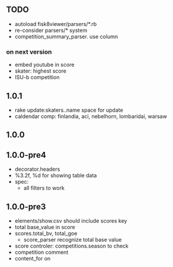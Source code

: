 ## TODO
- autoload fisk8viewer/parsers/*.rb
- re-consider parsers/* system
- competition_summary_parser. use column

### on next version
- embed youtube in score
- skater: highest score
- ISU-b competition

## 1.0.1
- rake update:skaters..name space for update
- caldendar comp: finlandia, aci, nebelhorn, lombaridai, warsaw

## 1.0.0

## 1.0.0-pre4
- decorator.headers
- %3.2f, %d for showing table data
- spec:
  - all filters to work


## 1.0.0-pre3
- elements/show.csv should include scores key
- total base_value in score
- scores.total_bv, total_goe
  - score_parser recognize total base value
- score controler: competitions.season to check
- competition comment
- content_for on <title>
- skater-name correction


## 1.0.0-pre2

## 1.0.0-pre1
- pre-release
